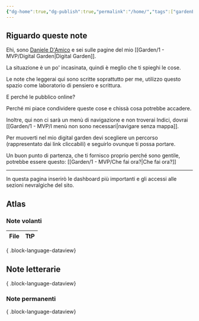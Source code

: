 ```yaml
---
{"dg-home":true,"dg-publish":true,"permalink":"/home/","tags":["gardenEntry"],"dgPassFrontmatter":true}
---
```


## Riguardo queste note

Ehi, sono [Daniele D'Amico](https://danieledamico.tech) e sei sulle pagine del mio [[Garden/1 - MVP/Digital Garden\|Digital Garden]]. 

La situazione è un po' incasinata, quindi è meglio che ti spieghi le cose.

Le note che leggerai qui sono scritte soprattutto per me, utilizzo questo spazio come laboratorio di pensiero e scrittura.

E perché le pubblico online?

Perché mi piace condividere queste cose e chissà cosa potrebbe accadere.

Inoltre, qui non ci sarà un menù di navigazione e non troverai Indici, dovrai [[Garden/1 - MVP/I menù non sono necessari\|navigare senza mappa]].

Per muoverti nel mio digital garden devi scegliere un percorso (rappresentato dai link cliccabili) e seguirlo ovunque ti possa portare.

Un buon punto di partenza, che ti fornisco proprio perché sono gentile, potrebbe essere questo: [[Garden/1 - MVP/Che fai ora?\|Che fai ora?]]



---



In questa pagina inserirò le dashboard più importanti e gli accessi alle sezioni nevralgiche del sito.

## Atlas

### Note volanti

| File | TtP |
| ---- | --- |

{ .block-language-dataview}

## Note letterarie


{ .block-language-dataview}


### Note permanenti

{ .block-language-dataview}
